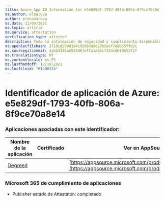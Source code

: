 ```yaml
---
title: Azure App ID Information for e5e829df-1793-40fb-806a-8f9ce70a8e14
ms.author: elmalova
author: elenamalova
ms.date: 12/09/2021
ms.topic: article
ms.service: attestation
certification_type: attested
description: Toda la información de seguridad y cumplimiento disponible para e5e829df-1793-40fb-806a-8f9ce70a8e14.
ms.openlocfilehash: 2719cd290d164c95d8da5d27e5eef7edb55ffe2c
ms.sourcegitcommit: 4abb4344a6593d61ef5a1a84cf32dc6610652f2f
ms.translationtype: MT
ms.contentlocale: es-ES
ms.lasthandoff: 12/10/2021
ms.locfileid: "61408254"
---
```

# <a name="azure-app-id-e5e829df-1793-40fb-806a-8f9ce70a8e14"></a>Identificador de aplicación de Azure: e5e829df-1793-40fb-806a-8f9ce70a8e14


### <a name="apps-associated-with-this-id"></a>Aplicaciones asociadas con este identificador:
| **Nombre de la aplicación** | **Certificado** | **Ver en AppSource** |
|--------------|---------------|-----------------------|
| [Degreed](https://docs.microsoft.com/microsoft-365-app-certification/forward/WA200003252) |  | [https://appsource.microsoft.com/product/office/WA200003252](https://appsource.microsoft.com/product/office/WA200003252) |

### <a name="microsoft-365-app-compliance-status"></a>Microsoft 365 de cumplimiento de aplicaciones
- Publisher estado de Attestaton: completado
